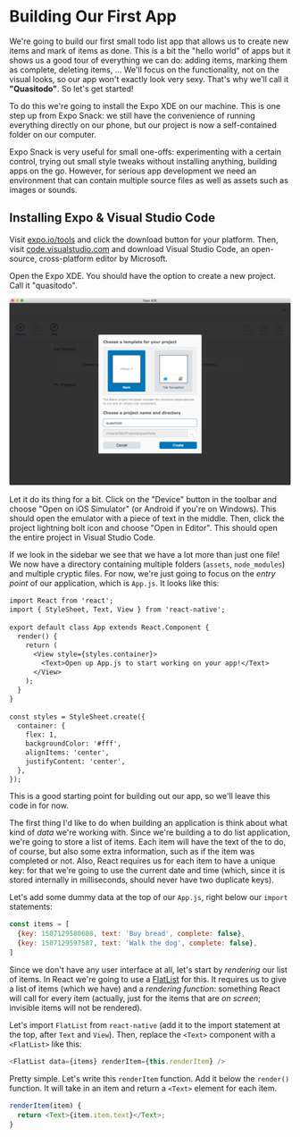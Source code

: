 # Building Our First App

We're going to build our first small todo list app that allows us to create new items and mark of items as done. This is a bit the "hello world" of apps but it shows us a good tour of everything we can do: adding items, marking them as complete, deleting items, ... We'll focus on the functionality, not on the visual looks, so our app won't exactly look very sexy. That's why we'll call it **"Quasitodo"**. So let's get started!

To do this we're going to install the Expo XDE on our machine. This is one step up from Expo Snack: we still have the convenience of running everything directly on our phone, but our project is now a self-contained folder on our computer.

Expo Snack is very useful for small one-offs: experimenting with a certain control, trying out small style tweaks without installing anything, building apps on the go. However, for serious app development we need an environment that can contain multiple source files as well as assets such as images or sounds.


## Installing Expo & Visual Studio Code

Visit [expo.io/tools](https://expo.io/tools) and click the download button for your platform. Then, visit [code.visualstudio.com](https://code.visualstudio.com/) and download Visual Studio Code, an open-source, cross-platform editor by Microsoft.

Open the Expo XDE. You should have the option to create a new project. Call it "quasitodo".

![Expo create screen](/assets/quasitodo-create.png)

Let it do its thing for a bit. Click on the "Device" button in the toolbar and choose "Open on iOS Simulator" (or Android if you're on Windows). This should open the emulator with a piece of text in the middle. Then, click the project lightning bolt icon and choose "Open in Editor". This should open the entire project in Visual Studio Code.

If we look in the sidebar we see that we have a lot more than just one file! We now have a directory containing multiple folders (`assets`, `node_modules`) and multiple cryptic files. For now, we're just going to focus on the *entry point* of our application, which is `App.js`. It looks like this:

```
import React from 'react';
import { StyleSheet, Text, View } from 'react-native';

export default class App extends React.Component {
  render() {
    return (
      <View style={styles.container}>
        <Text>Open up App.js to start working on your app!</Text>
      </View>
    );
  }
}

const styles = StyleSheet.create({
  container: {
    flex: 1,
    backgroundColor: '#fff',
    alignItems: 'center',
    justifyContent: 'center',
  },
});
```

This is a good starting point for building out our app, so we'll leave this code in for now.

The first thing I'd like to do when building an application is think about what kind of *data* we're working with. Since we're building a to do list application, we're going to store a list of items. Each item will have the text of the to do, of course, but also some extra information, such as if the item was completed or not. Also, React requires us for each item to have a unique key: for that we're going to use the current date and time (which, since it is stored internally in milliseconds, should never have two duplicate keys).

Let's add some dummy data at the top of our `App.js`, right below our `import` statements:

```js
const items = [
  {key: 1507129580608, text: 'Buy bread', complete: false},
  {key: 1507129597587, text: 'Walk the dog', complete: false},
]
```

Since we don't have any user interface at all, let's start by *rendering* our list of items. In React we're going to use a [FlatList](https://facebook.github.io/react-native/docs/flatlist.html) for this. It requires us to give a list of items (which we have) and a *rendering function*: something React will call for every item (actually, just for the items that are *on screen*; invisible items will not be rendered).

Let's import `FlatList` from `react-native` (add it to the import statement at the top, after `Text` and `View`). Then, replace the `<Text>` component with a `<FlatList>` like this:

```js
<FlatList data={items} renderItem={this.renderItem} />
```

Pretty simple. Let's write this `renderItem` function. Add it below the `render()` function. It will take in an item and return a `<Text>` element for each item.

```js
renderItem(item) {
  return <Text>{item.item.text}</Text>;
}
```



